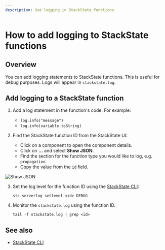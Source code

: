 ```yaml
---
description: Use logging in StackState functions
---
```


# How to add logging to StackState functions

## Overview

You can add logging statements to StackState functions. This is useful for debug purposes. Logs will appear in `stackstate.log`.

## Add logging to a StackState function

1) Add a log statement in the function's code. For example:
    - `log.info("message")`
    - `log.info(variable.toString)`

2) Find the StackState function ID from the StackState UI:
    - Click on a component to open the component details.
    - Click on **...** and select **Show JSON**.
    - Find the section for the function type you would like to log, e.g. `propagation`.
    - Copy the value from the `id` field.

![Show JSON](/.gitbook/assets/v41_show-json1.png)

3) Set the log level for the function ID using the [StackState CLI](/setup/cli.md):
    ```
    sts serverlog setlevel <id> DEBUG
    ```

4) Monitor the `stackstate.log` using the function ID.
    ```
    tail -f stackstate.log | grep <id>
    ```
   


## See also

- [StackState CLI](/setup/cli.md)